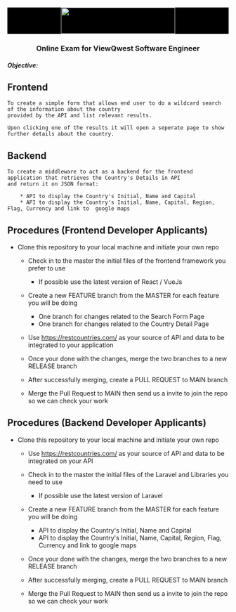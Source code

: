 
<!-- PROJECT LOGO -->
<br />
<p align="center" style="background: #000">
  <a href="https://github.com/github_username/repo_name">
    <img src="https://cdn.statically.io/img/corporate.viewqwest.com/wp-content/uploads/2022/11/cropped-logo_ViewQwest.webp?quality=100&f=auto" width="260" height="60">
  </a>

  <h3 align="center">Online Exam for ViewQwest Software Engineer</h3>

  <p align="left">
    <h5>Objective:</h5>
    
   ## Frontend
    To create a simple form that allows end user to do a wildcard search of the information about the country 
    provided by the API and list relevant results. 
    
    Upon clicking one of the results it will open a seperate page to show further details about the country.
    
   ## Backend
    To create a middleware to act as a backend for the frontend application that retrieves the Country's Details in API 
    and return it on JSON format:
    
        * API to display the Country's Initial, Name and Capital
        * API to display the Country's Initial, Name, Capital, Region, Flag, Currency and link to  google maps
  
    
  </p>
</p>



<!-- TABLE OF CONTENTS -->
## Procedures (Frontend Developer Applicants)

* Clone this repository to your local machine and initiate your own repo
  * Check in to the master the initial files of the frontend framework you prefer to use
    * If possible use the latest version of React / VueJs
  * Create a new FEATURE branch from the MASTER for each feature you will be doing
    * One branch for changes related to the Search Form Page
    * One branch for changes related to the Country Detail Page
  * Use https://restcountries.com/ as your source of API and data to be integrated to your application
  
  * Once your done with the changes, merge the two branches to a new RELEASE branch
  * After successfully merging, create a PULL REQUEST to MAIN branch  
  * Merge the Pull Request to MAIN then send us a invite to join the repo so we can check your work
  
  
## Procedures (Backend Developer Applicants)


* Clone this repository to your local machine and initiate your own repo
  * Use https://restcountries.com/ as your source of API and data to be integrated on your API
  * Check in to the master the initial files of the Laravel and Libraries you need to use
    * If possible use the latest version of Laravel
  * Create a new FEATURE branch from the MASTER for each feature you will be doing
    * API to display the Country's Initial, Name and Capital
    * API to display the Country's Initial, Name, Capital, Region, Flag, Currency and link to  google maps
    
  * Once your done with the changes, merge the two branches to a new RELEASE branch
  * After successfully merging, create a PULL REQUEST to MAIN branch 
  * Merge the Pull Request to MAIN then send us a invite to join the repo so we can check your work
  

